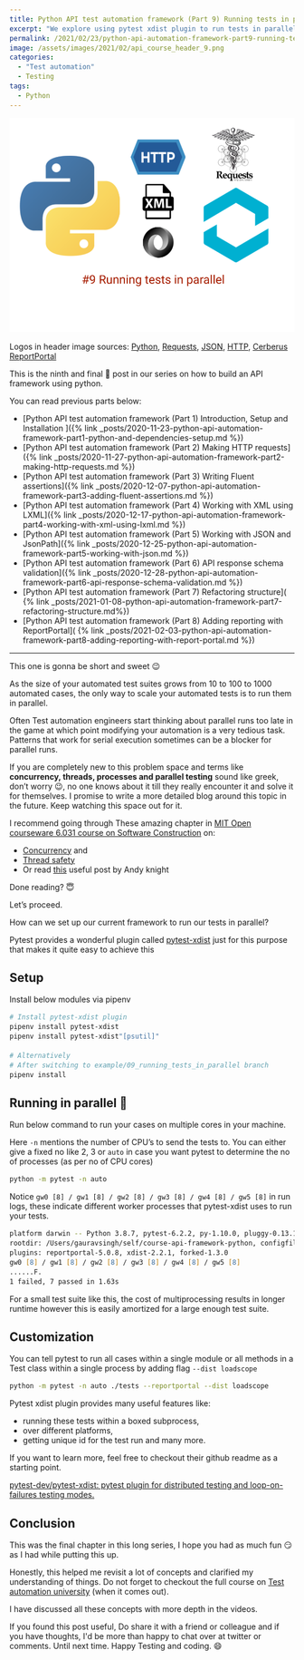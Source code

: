 ```yaml
---
title: Python API test automation framework (Part 9) Running tests in parallel
excerpt: "We explore using pytest xdist plugin to run tests in parallel for our framework"
permalink: /2021/02/23/python-api-automation-framework-part9-running-tests-in-parallel
image: /assets/images/2021/02/api_course_header_9.png
categories:
  - "Test automation"
  - Testing
tags:
  - Python
---
```


![Python and requests and header](/assets/images/2021/02/api_course_header_9.png)

Logos in header image sources:
[Python](https://commons.wikimedia.org/wiki/File:Python-logo-notext.svg),
[Requests](https://en.wikipedia.org/wiki/File:Requests_Python_Logo.png),
[JSON](https://en.wikipedia.org/wiki/JSON),
[HTTP](https://commons.wikimedia.org/wiki/File:HTTP_logo.svg),
[Cerberus](https://docs.python-cerberus.org/en/stable/_static/cerberus.png)
[ReportPortal](https://reportportal.io/)

This is the ninth and final 👋 post in our series on how to build an API framework using python.

You can read previous parts below:

- [Python API test automation framework (Part 1) Introduction, Setup and Installation ]({% link
  _posts/2020-11-23-python-api-automation-framework-part1-python-and-dependencies-setup.md %})
- [Python API test automation framework (Part 2) Making HTTP requests]({% link
  _posts/2020-11-27-python-api-automation-framework-part2-making-http-requests.md %})
- [Python API test automation framework (Part 3) Writing Fluent assertions]({% link
  _posts/2020-12-07-python-api-automation-framework-part3-adding-fluent-assertions.md %})
- [Python API test automation framework (Part 4) Working with XML using LXML]({% link
  _posts/2020-12-17-python-api-automation-framework-part4-working-with-xml-using-lxml.md %})
- [Python API test automation framework (Part 5) Working with JSON and JsonPath]({% link
  _posts/2020-12-25-python-api-automation-framework-part5-working-with-json.md %})
- [Python API test automation framework (Part 6) API response schema validation]({% link
  _posts/2020-12-28-python-api-automation-framework-part6-api-response-schema-validation.md %})
- [Python API test automation framework (Part 7) Refactoring structure](
  {% link _posts/2021-01-08-python-api-automation-framework-part7-refactoring-structure.md%})
- [Python API test automation framework (Part 8) Adding reporting with ReportPortal](
  {% link _posts/2021-02-03-python-api-automation-framework-part8-adding-reporting-with-report-portal.md %})

---

This one is gonna be short and sweet 😉

As the size of your automated test suites grows from 10 to 100 to 1000 automated cases, the only way
to scale your automated tests is to run them in parallel.

Often Test automation engineers start thinking about parallel runs too late in the game at which
point modifying your automation is a very tedious task. Patterns that work for serial execution
sometimes can be a blocker for parallel runs.

If you are completely new to this problem space and terms like **concurrency, threads, processes and
parallel testing** sound like greek, don’t worry 😉, no one knows about it till they really
encounter it and solve it for themselves. I promise to write a more detailed blog around this topic
in the future. Keep watching this space out for it.

I recommend going through These amazing chapter in
[MIT Open courseware 6.031 course on Software Construction](http://web.mit.edu/6.031/www/fa17/) on:

- [Concurrency](http://web.mit.edu/6.031/www/fa17/classes/19-concurrency/) and
- [Thread safety](http://web.mit.edu/6.031/www/fa17/classes/20-thread-safety/)
- Or read
  [this](https://automationpanda.com/2018/01/21/to-infinity-and-beyond-a-guide-to-parallel-testing/)
  useful post by Andy knight

Done reading? 😇

Let’s proceed.

How can we set up our current framework to run our tests in parallel?

Pytest provides a wonderful plugin called [pytest-xdist](https://github.com/pytest-dev/pytest-xdist)
just for this purpose that makes it quite easy to achieve this

## Setup

Install below modules via pipenv

```zsh
# Install pytest-xdist plugin
pipenv install pytest-xdist
pipenv install pytest-xdist"[psutil]"

# Alternatively
# After switching to example/09_running_tests_in_parallel branch
pipenv install
```

## Running in parallel 🚀

Run below command to run your cases on multiple cores in your machine.

Here `-n` mentions the number of CPU’s to send the tests to. You can either give a fixed no like 2,
3 or `auto` in case you want pytest to determine the no of processes (as per no of CPU cores)

```zsh
python -m pytest -n auto
```

Notice `gw0 [8] / gw1 [8] / gw2 [8] / gw3 [8] / gw4 [8] / gw5 [8]` in run logs, these indicate
different worker processes that pytest-xdist uses to run your tests.

```zsh
platform darwin -- Python 3.8.7, pytest-6.2.2, py-1.10.0, pluggy-0.13.1
rootdir: /Users/gauravsingh/self/course-api-framework-python, configfile: pytest.ini
plugins: reportportal-5.0.8, xdist-2.2.1, forked-1.3.0
gw0 [8] / gw1 [8] / gw2 [8] / gw3 [8] / gw4 [8] / gw5 [8]
......F.
1 failed, 7 passed in 1.63s
```

For a small test suite like this, the cost of multiprocessing results in longer runtime however this
is easily amortized for a large enough test suite.

## Customization

You can tell pytest to run all cases within a single module or all methods in a Test class within a
single process by adding flag `--dist loadscope`

```zsh
python -m pytest -n auto ./tests --reportportal --dist loadscope
```

Pytest xdist plugin provides many useful features like:

- running these tests within a boxed subprocess,
- over different platforms,
- getting unique id for the test run and many more.

If you want to learn more, feel free to checkout their github readme as a starting point.

[pytest-dev/pytest-xdist: pytest plugin for distributed testing and loop-on-failures testing modes.](https://github.com/pytest-dev/pytest-xdist)

## Conclusion

This was the final chapter in this long series, I hope you had as much fun 😏 as I had while putting
this up.

Honestly, this helped me revisit a lot of concepts and clarified my understanding of things. Do not
forget to checkout the full course on
[Test automation university](https://testautomationu.applitools.com/instructors/gaurav_singh.html)
(when it comes out).

I have discussed all these concepts with more depth in the videos.

If you found this post useful, Do share it with a friend or colleague and if you have thoughts, I'd
be more than happy to chat over at twitter or comments. Until next time. Happy Testing and coding.
😄
